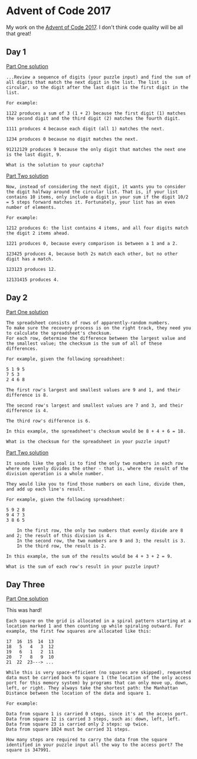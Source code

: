# Advent of Code 2017

My work on the [Advent of Code 2017](https://adventofcode.com/2017). I don't think code quality will be all that great!

## Day 1

[Part One solution](https://github.com/edjw/advent-of-code-2017/blob/master/01_one.py)

```
...Review a sequence of digits (your puzzle input) and find the sum of all digits that match the next digit in the list. The list is circular, so the digit after the last digit is the first digit in the list.

For example:

1122 produces a sum of 3 (1 + 2) because the first digit (1) matches the second digit and the third digit (2) matches the fourth digit.

1111 produces 4 because each digit (all 1) matches the next.

1234 produces 0 because no digit matches the next.

91212129 produces 9 because the only digit that matches the next one is the last digit, 9.

What is the solution to your captcha?
```

[Part Two solution](https://github.com/edjw/advent-of-code-2017/blob/master/01_two.py)

```
Now, instead of considering the next digit, it wants you to consider the digit halfway around the circular list. That is, if your list contains 10 items, only include a digit in your sum if the digit 10/2 = 5 steps forward matches it. Fortunately, your list has an even number of elements.

For example:

1212 produces 6: the list contains 4 items, and all four digits match the digit 2 items ahead.

1221 produces 0, because every comparison is between a 1 and a 2.

123425 produces 4, because both 2s match each other, but no other digit has a match.

123123 produces 12.

12131415 produces 4.

```

## Day 2

[Part One solution](https://github.com/edjw/advent-of-code-2017/blob/master/02_one.py)

```
The spreadsheet consists of rows of apparently-random numbers.
To make sure the recovery process is on the right track, they need you to calculate the spreadsheet's checksum.
For each row, determine the difference between the largest value and the smallest value; the checksum is the sum of all of these differences.

For example, given the following spreadsheet:

5 1 9 5
7 5 3
2 4 6 8

The first row's largest and smallest values are 9 and 1, and their difference is 8.

The second row's largest and smallest values are 7 and 3, and their difference is 4.

The third row's difference is 6.

In this example, the spreadsheet's checksum would be 8 + 4 + 6 = 18.

What is the checksum for the spreadsheet in your puzzle input?
```

[Part Two solution](https://github.com/edjw/advent-of-code-2017/blob/master/02_two.py)

```
It sounds like the goal is to find the only two numbers in each row where one evenly divides the other - that is, where the result of the division operation is a whole number.

They would like you to find those numbers on each line, divide them, and add up each line's result.

For example, given the following spreadsheet:

5 9 2 8
9 4 7 3
3 8 6 5

    In the first row, the only two numbers that evenly divide are 8 and 2; the result of this division is 4.
    In the second row, the two numbers are 9 and 3; the result is 3.
    In the third row, the result is 2.

In this example, the sum of the results would be 4 + 3 + 2 = 9.

What is the sum of each row's result in your puzzle input?

```

## Day Three

[Part One solution](https://github.com/edjw/advent-of-code-2017/blob/master/03_one.py)

This was hard!

```
Each square on the grid is allocated in a spiral pattern starting at a location marked 1 and then counting up while spiraling outward. For example, the first few squares are allocated like this:

17  16  15  14  13
18   5   4   3  12
19   6   1   2  11
20   7   8   9  10
21  22  23---> ...

While this is very space-efficient (no squares are skipped), requested data must be carried back to square 1 (the location of the only access port for this memory system) by programs that can only move up, down, left, or right. They always take the shortest path: the Manhattan Distance between the location of the data and square 1.

For example:

Data from square 1 is carried 0 steps, since it's at the access port.
Data from square 12 is carried 3 steps, such as: down, left, left.
Data from square 23 is carried only 2 steps: up twice.
Data from square 1024 must be carried 31 steps.

How many steps are required to carry the data from the square identified in your puzzle input all the way to the access port? The square is 347991.
```